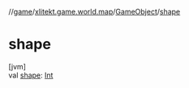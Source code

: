//[game](../../../index.md)/[xlitekt.game.world.map](../index.md)/[GameObject](index.md)/[shape](shape.md)

# shape

[jvm]\
val [shape](shape.md): [Int](https://kotlinlang.org/api/latest/jvm/stdlib/kotlin/-int/index.html)
